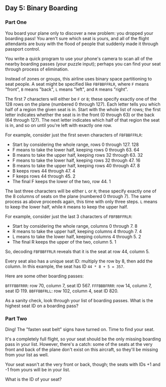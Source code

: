 ## Day 5: Binary Boarding
### Part One
You board your plane only to discover a new problem: you dropped your boarding pass! You aren't sure which seat is yours, and all of the flight attendants are busy with the flood of people that suddenly made it through passport control.

You write a quick program to use your phone's camera to scan all of the nearby boarding passes (your puzzle input); perhaps you can find your seat through process of elimination.

Instead of zones or groups, this airline uses binary space partitioning to seat people. A seat might be specified like `FBFBBFFRLR`, where `F` means "front", `B` means "back", `L` means "left", and `R` means "right".

The first 7 characters will either be `F` or `B`; these specify exactly one of the 128 rows on the plane (numbered 0 through 127). Each letter tells you which half of a region the given seat is in. Start with the whole list of rows; the first letter indicates whether the seat is in the front (0 through 63) or the back (64 through 127). The next letter indicates which half of that region the seat is in, and so on until you're left with exactly one row.

For example, consider just the first seven characters of `FBFBBFFRLR`:

* Start by considering the whole range, rows 0 through 127. 128 
* F means to take the lower half, keeping rows 0 through 63. 64
* B means to take the upper half, keeping rows 32 through 63. 32
* F means to take the lower half, keeping rows 32 through 47. 16
* B means to take the upper half, keeping rows 40 through 47. 8
* B keeps rows 44 through 47. 4
* F keeps rows 44 through 45. 2
* The final F keeps the lower of the two, row 44. 1

The last three characters will be either `L` or `R`; these specify exactly one of the 8 columns of seats on the plane (numbered 0 through 7). The same process as above proceeds again, this time with only three steps. `L` means to keep the lower half, while `R` means to keep the upper half.

For example, consider just the last 3 characters of `FBFBBFFRLR`:

* Start by considering the whole range, columns 0 through 7. 8
* R means to take the upper half, keeping columns 4 through 7. 4
* L means to take the lower half, keeping columns 4 through 5. 2
* The final R keeps the upper of the two, column 5. 1

So, decoding `FBFBBFFRLR` reveals that it is the seat at row 44, column 5.

Every seat also has a unique seat ID: multiply the row by 8, then add the column. In this example, the seat has ID `44 * 8 + 5 = 357`.

Here are some other boarding passes:

`BFFFBBFRRR`: row 70, column 7, seat ID 567.
`FFFBBBFRRR`: row 14, column 7, seat ID 119.
`BBFFBBFRLL`: row 102, column 4, seat ID 820.

As a sanity check, look through your list of boarding passes. What is the highest seat ID on a boarding pass?

### Part Two
Ding! The "fasten seat belt" signs have turned on. Time to find your seat.

It's a completely full flight, so your seat should be the only missing boarding pass in your list. However, there's a catch: some of the seats at the very front and back of the plane don't exist on this aircraft, so they'll be missing from your list as well.

Your seat wasn't at the very front or back, though; the seats with IDs +1 and -1 from yours will be in your list.

What is the ID of your seat?
